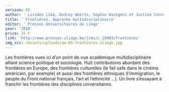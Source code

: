 ```yaml
---
version: 85
author: ' Liridon Lika, Audrey Weerts, Sophie Wintgens et Justine Contor (dir.)'
title: ' Frontières. Approche multidisciplinaire'
editor: ' Presses Universitaires de Liège'
year: '2018'
price: 25 €
link: 'http://www.presses.uliege.be/jcms/c_19903/frontieres'
img_src: /assets/uploads/am-85-frontieres-uliege.jpg
---
```

Les frontières vues ici d’un point de vue académique multidisciplinaire alliant science politique et sociologie. Huit contributions abordant des frontières en Europe, des frontières culturelles (le fail safe dans le cinéma américain, par exemple) et aussi des frontières ethniques (l’immigration, le peuple du Front national français, l’art et l’ethnicité
…). Un livre s’essayant à franchir les frontières des disciplines universitaires.
